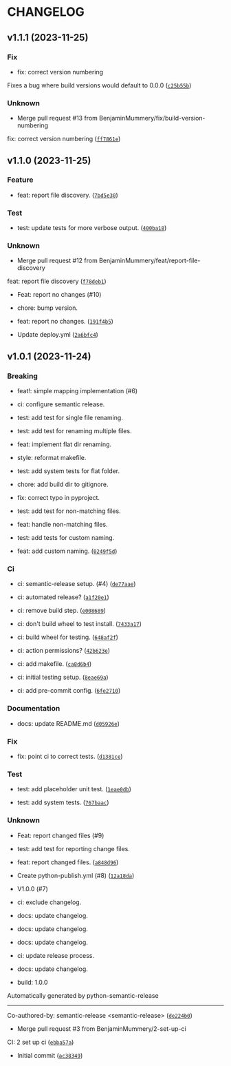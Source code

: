 # CHANGELOG



## v1.1.1 (2023-11-25)

### Fix

* fix: correct version numbering

Fixes a bug where build versions would default to 0.0.0 ([`c25b55b`](https://github.com/BenjaminMummery/phone-footage-sorter/commit/c25b55baf8931586cb8353d0db461ae14e99c720))

### Unknown

* Merge pull request #13 from BenjaminMummery/fix/build-version-numbering

fix: correct version numbering ([`ff7861e`](https://github.com/BenjaminMummery/phone-footage-sorter/commit/ff7861ede7bb901de46e34b1dba726f0ebaf2409))


## v1.1.0 (2023-11-25)

### Feature

* feat: report file discovery. ([`7bd5e30`](https://github.com/BenjaminMummery/phone-footage-sorter/commit/7bd5e307dc8fae837db82897b12baad685d90ebd))

### Test

* test: update tests for more verbose output. ([`400ba18`](https://github.com/BenjaminMummery/phone-footage-sorter/commit/400ba18c1240966cce90ed5dc4ab48bcfae9ad6f))

### Unknown

* Merge pull request #12 from BenjaminMummery/feat/report-file-discovery

feat: report file discovery ([`f78deb1`](https://github.com/BenjaminMummery/phone-footage-sorter/commit/f78deb19ad0a75823f0829ffb00424cd4bf3583a))

* Feat: report no changes (#10)

* chore: bump version.

* feat: report no changes. ([`191f4b5`](https://github.com/BenjaminMummery/phone-footage-sorter/commit/191f4b5bb7ec48c023d9128009dffdda27175d87))

* Update deploy.yml ([`2a6bfc4`](https://github.com/BenjaminMummery/phone-footage-sorter/commit/2a6bfc4476dddb6fceff5afebaecba990118da71))


## v1.0.1 (2023-11-24)

### Breaking

* feat!: simple mapping implementation (#6)

* ci: configure semantic release.

* test: add test for single file renaming.

* test: add test for renaming multiple files.

* feat: implement flat dir renaming.

* style: reformat makefile.

* test: add system tests for flat folder.

* chore: add build dir to gitignore.

* fix: correct typo in pyproject.

* test: add test for non-matching files.

* feat: handle non-matching files.

* test: add tests for custom naming.

* feat: add custom naming. ([`0249f5d`](https://github.com/BenjaminMummery/phone-footage-sorter/commit/0249f5d0bf58e0f1b3b8201a885d99c5850ac1ca))

### Ci

* ci: semantic-release setup. (#4) ([`de77aae`](https://github.com/BenjaminMummery/phone-footage-sorter/commit/de77aaeb2f3d52653a2af4b5e91ae77bd0442e44))

* ci: automated release? ([`a1f20e1`](https://github.com/BenjaminMummery/phone-footage-sorter/commit/a1f20e12b076c7ebe60ab3d94303ecd274994695))

* ci: remove build step. ([`e008689`](https://github.com/BenjaminMummery/phone-footage-sorter/commit/e008689267a51ae4085199cc41ad9ac310427274))

* ci: don&#39;t build wheel to test install. ([`7433a17`](https://github.com/BenjaminMummery/phone-footage-sorter/commit/7433a173d2f135c4f47386e3c992ca82df64510d))

* ci: build wheel for testing. ([`648af2f`](https://github.com/BenjaminMummery/phone-footage-sorter/commit/648af2f83a97c79f934f2b660ed529fb9f39a094))

* ci: action permissions? ([`42b623e`](https://github.com/BenjaminMummery/phone-footage-sorter/commit/42b623e873bcde5a3e8273555d07e721755469d9))

* ci: add makefile. ([`ca8d6b4`](https://github.com/BenjaminMummery/phone-footage-sorter/commit/ca8d6b4d96bf00e1ebf1741b9bbb777511dc0afe))

* ci: initial testing setup. ([`8eae69a`](https://github.com/BenjaminMummery/phone-footage-sorter/commit/8eae69ac2b16ccca0aaf666265fb40f3da878db1))

* ci: add pre-commit config. ([`6fe2710`](https://github.com/BenjaminMummery/phone-footage-sorter/commit/6fe271038d291df6c0b6b480cf89aa80db5af3a8))

### Documentation

* docs: update README.md ([`d05926e`](https://github.com/BenjaminMummery/phone-footage-sorter/commit/d05926efc20051fd88a88b6896af6794818b30fb))

### Fix

* fix: point ci to correct tests. ([`d1381ce`](https://github.com/BenjaminMummery/phone-footage-sorter/commit/d1381cef53e7b705048aa0570220c5a9fd495155))

### Test

* test: add placeholder unit test. ([`1eae0db`](https://github.com/BenjaminMummery/phone-footage-sorter/commit/1eae0db6bd03b58124fe7ef31d986ea31a8e1f69))

* test: add system tests. ([`767baac`](https://github.com/BenjaminMummery/phone-footage-sorter/commit/767baac1fac5efc6957cf9d6b66a61d1f6de48fb))

### Unknown

* Feat: report changed files (#9)

* test: add test for reporting change files.

* feat: report changed files. ([`a848d96`](https://github.com/BenjaminMummery/phone-footage-sorter/commit/a848d9611492f7eb27c700258cb1dc6514584212))

* Create python-publish.yml (#8) ([`12a18da`](https://github.com/BenjaminMummery/phone-footage-sorter/commit/12a18dae8eab012c1a52f2858ff25ae8b0c91638))

* V1.0.0 (#7)

* ci: exclude changelog.

* docs: update changelog.

* docs: update changelog.

* docs: update changelog.

* ci: update release process.

* docs: update changelog.

* build: 1.0.0

Automatically generated by python-semantic-release

---------

Co-authored-by: semantic-release &lt;semantic-release&gt; ([`de224b0`](https://github.com/BenjaminMummery/phone-footage-sorter/commit/de224b09889818f6fa065f86aaee92cf6f796186))

* Merge pull request #3 from BenjaminMummery/2-set-up-ci

CI: 2 set up ci ([`ebba57a`](https://github.com/BenjaminMummery/phone-footage-sorter/commit/ebba57afa61a2d3dec2146b3ccb85ab8b05d1cae))

* Initial commit ([`ac38349`](https://github.com/BenjaminMummery/phone-footage-sorter/commit/ac3834951db1ea32b8545b8cf47a0b148b795794))
